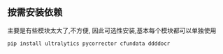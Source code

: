 ## 按需安装依赖

主要是有些模块太大了,不方便, 因此可选性安装,基本每个模块都可以单独使用


```bash
pip install ultralytics pycorrector cfundata ddddocr

```

